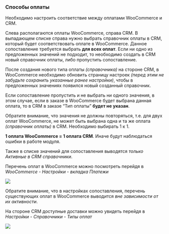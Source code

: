### Способы оплаты

Необходимо настроить соответствие между оплатами WooCommerce и CRM.

Слева располагаются оплаты WooCommerce, справа CRM. В выпадающем списке справа нужно выбрать справочник оплаты в CRM, который будет соответствовать оплате в WooCommerce. Данное сопоставление требуется выбрать **для всех оплат**. Если ни одно из предложенных значений не подходит, то необходимо создать в CRM новый справочник оплаты, либо пропустить сопоставление.

После создания нового типа оплаты *(справочника)* на стороне CRM, в WooCommerce необходимо обновить страницу настроек *(перед этим не забудьте сохранить указанные ранее настройки)*, чтобы в предложенных значениях появился новый созданный справочник.

Если сопоставление пропустить и не выбрать ни одного значения, в этом случае, если в заказе в WooCommerce будет выбрана данная оплата, то в CRM в заказе “Тип оплаты” **будет не указан**.

Обратите внимание, что значения не должны повторяться, т.е. для двух оплат WooCommerce, не может быть выбрана одна и та же оплата *(справочник оплаты)* в CRM. Необходимо выбирать 1 к 1.

**1 оплата WooCommerce = 1 оплата CRM**. Иначе будут наблюдаться ошибки в работе модуля.

Также в списке значений для сопоставления выводятся *только Активные в CRM справочники*.

Перечень оплат в WooCommerce можно посмотреть перейдя в *WooCommerce - Настройки - вкладка Платежи*

![](https://lh4.googleusercontent.com/gYTT8iHXVZKweniR9Wi5SknH0WUqGnz8bP_TOOUs1WpOyZiKZ8FxhKL73rT0f0GilHmqqhd7YXOJ3kokBTbQrJsseZ0yixiuGusnKD__9LmR2L5L4b3tlZfEClAMOP91I1_88V0M=s0)

Обратите внимание, что в настройках сопоставления, перечень существующих оплат в WooCommerce выводится *вне зависимости от их активности*.

На стороне CRM доступные доставки можно увидеть перейдя в *Настройки - Справочники - Типы оплат*

![](https://lh6.googleusercontent.com/JnOEnozZt6WmRV-uAQzUsYyPX7McyoT-l8OP1TbG_gUGoagJw7Gy4u9zofmSD0IBP3YQ8RH4l-ZcWiT9cZ_aUlPq7f33WLEufv_C1dox-eObQBwaHaOc0ptJdrwkjGaD2ZXn8i3-=s0)
